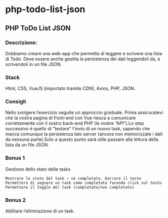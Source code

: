# php-todo-list-json

## PHP ToDo List JSON

### Descrizione:

Dobbiamo creare una web-app che permetta di leggere e scrivere una lista di Todo.
Deve essere anche gestita la persistenza dei dati leggendoli da, e scrivendoli in un file JSON.

### Stack

Html, CSS, VueJS (importato tramite CDN), Axios, PHP, JSON.

### Consigli

Nello svolgere l’esercizio seguite un approccio graduale.
Prima assicuratevi che la vostra pagina di front-end con Vue riesca a comunicare correttamente con il vostro back-end PHP (le vostre “API”).Lo step successivo è quello di “testare" l'invio di un nuovo task, sapendo che manca comunque la persistenza lato server (ancora non memorizzate i dati da nessuna parte).Solo a questo punto sarà utile passare alla lettura della lista da un file JSON.

### Bonus 1

Gestione dello stato delle tasks

    Mostrare lo stato del task → se completato, barrare il testo
    Permettere di segnare un task come completato facendo click sul testo
    Permettere il toggle del task (completato/non completato)

### Bonus 2
Abilitare l’eliminazione di un task.